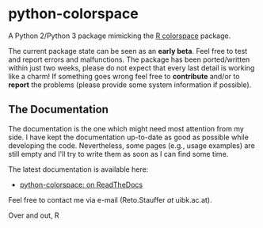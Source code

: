 python-colorspace
=================

A Python 2/Python 3 package mimicking the
[R colorspace](https://cran.r-project.org/package=colorspace) package.

The current package state can be seen as an **early beta**. Feel free to
test and report errors and malfunctions. The package has been ported/written
within just two weeks, please do not expect that every last detail is working
like a charm! If something goes wrong feel free to **contribute** and/or to
**report** the problems (please provide some system information if possible).

The Documentation
-----------------

The documentation is the one which might need most attention from my side.
I have kept the documentation up-to-date as good as possible while developing
the code. Nevertheless, some pages (e.g., usage examples) are still empty and
I'll try to write them as soon as I can find some time.

The latest documentation is available here:

* [python-colorspace: on ReadTheDocs](https://python-colorspace.readthedocs.io)

Feel free to contact me via e-mail (Reto.Stauffer _at_ uibk.ac.at).

Over and out,
R


